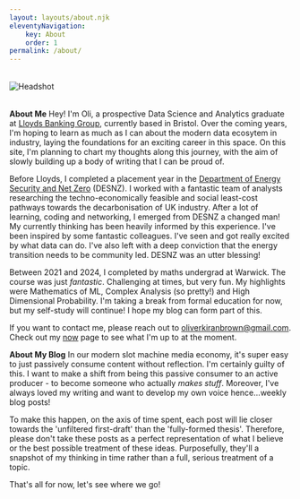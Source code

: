 ```yaml
---
layout: layouts/about.njk
eleventyNavigation:
    key: About
    order: 1
permalink: /about/
---
```


<div style="display: flex; align-items: top; gap: 2rem; max-width: 800px; margin: 2rem auto;">
  <div>
    <img src="./headshot.jpg" alt="Headshot">
  </div>
</div>

**About Me**
Hey! I'm Oli, a prospective Data Science and Analytics graduate at  [Lloyds Banking Group](https://www.lloydsbankinggroup.com/), currently based in Bristol. Over the coming years, I'm hoping to learn as much as I can about the modern data ecosytem in industry, laying the foundations for an exciting career in this space. On this site, I'm planning to chart my thoughts along this journey, with the aim of slowly building up a body of writing that I can be proud of.

Before Lloyds, I completed a placement year in the [Department of Energy Security and Net Zero](https://www.gov.uk/government/organisations/department-for-energy-security-and-net-zero) (DESNZ). I worked with a fantastic team of analysts researching the techno-economically feasible and social least-cost pathways towards the decarbonisation of UK industry. After a lot of learning, coding and networking, I emerged from DESNZ a changed man! My currently thinking has been heavily informed by this experience. I've been inspired by some fantastic colleagues. I've seen and got really excited by what data can do. I've also left with a deep conviction that the energy transition needs to be community led. DESNZ was an utter blessing!

Between 2021 and 2024, I completed by maths undergrad at Warwick. The course was just *fantastic*. Challenging at times, but very fun. My highlights were Mathematics of ML, Complex Analysis (so pretty!) and High Dimensional Probability. I'm taking a break from formal education for now, but my self-study will continue! I hope my blog can form part of this. 

If you want to contact me, please reach out to oliverkiranbrown@gmail.com. Check out my [now](/now/) page to see what I'm up to at the moment. 

**About My Blog**
In our modern slot machine media economy, it's super easy to just passively consume content without reflection. I'm certainly guilty of this. I want to make a shift from being this passive consumer to an active producer - to become someone who actually *makes stuff*. Moreover, I've always loved my writing and want to develop my own voice hence...weekly blog posts! 

To make this happen, on the axis of time spent, each post will lie closer towards the 'unfiltered first-draft' than the 'fully-formed thesis'. Therefore, please don't take these posts as a perfect representation of what I believe or the best possible treatment of these ideas. Purposefully, they'll a snapshot of my thinking in time rather than a full, serious treatment of a topic. 

That's all for now, let's see where we go!







